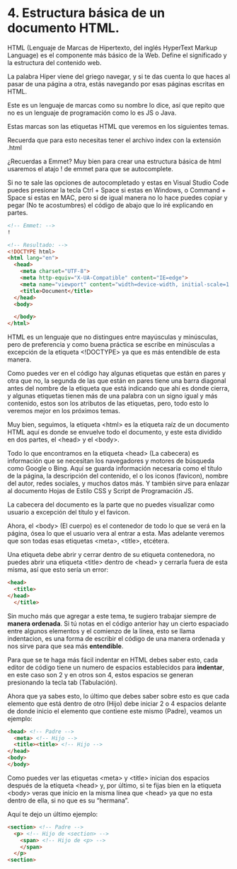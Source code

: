 # 4. Estructura básica de un documento HTML.

HTML (Lenguaje de Marcas de Hipertexto, del inglés HyperText Markup Language) es el componente más básico de la Web. Define el significado y la estructura del contenido web.

La palabra <span class="emphasis">Hiper</span> viene del griego navegar, y si te das cuenta lo que haces al pasar de una página a otra, estás navegando por esas páginas escritas en HTML.

Este es un lenguaje de marcas como su nombre lo dice, así que repito que no es un lenguaje de programación como lo es <span class="code">JS</span> o <span class="code">Java</span>.

Estas marcas son las etiquetas HTML que veremos en los siguientes temas.

Recuerda que para esto necesitas tener el archivo <span class="code">index</span> con la extensión <span class="code">.html</span>

¿Recuerdas a Emmet? Muy bien para crear una estructura básica de html usaremos el atajo <span class="code">!</span> de emmet para que se autocomplete.

Si no te sale las opciones de autocompletado y estas en Visual Studio Code puedes presionar la tecla <span class="code">Ctrl + Space</span> si estas en <span class="emphasis">Windows</span>, o <span class="code">Command + Space</span> si estas en <span class="emphasis">MAC</span>, pero si de igual manera no lo hace puedes copiar y pegar (No te acostumbres) el código de abajo que lo iré explicando en partes.

```html
<!-- Emmet: -->
!

<!-- Resultado: -->
<!DOCTYPE html>
<html lang="en">
  <head>
    <meta charset="UTF-8">
    <meta http-equiv="X-UA-Compatible" content="IE=edge">
    <meta name="viewport" content="width=device-width, initial-scale=1.0">
    <title>Document</title>
  </head>
  <body>

  </body>
</html>
```

HTML es un lenguaje que no distingues entre mayúsculas y minúsculas, pero de preferencia y como buena práctica se escribe en minúsculas a excepción de la etiqueta <span class="code">&lt;!DOCTYPE></span> ya que es más entendible de esta manera.

Como puedes ver en el código hay algunas etiquetas que están en pares y otra que no, la segunda de las que están en pares tiene una barra diagonal antes del nombre de la etiqueta que está indicando que ahí es donde cierra, y algunas etiquetas tienen más de una palabra con un signo igual y más contenido, estos son los atributos de las etiquetas, pero, todo esto lo veremos mejor en los próximos temas.

Muy bien, seguimos, la etiqueta <span class="code">&lt;html></span> es la etiqueta raíz de un documento HTML aquí es donde se envuelve todo el documento, y este esta dividido en dos partes, el <span class="code">&lt;head> </span>y el <span class="code">&lt;body></span>.

Todo lo que encontramos en la etiqueta <span class="code">&lt;head></span> (La cabecera) es información que se necesitan los navegadores y motores de búsqueda como <span class="emphasis">Google</span> o <span class="emphasis">Bing</span>. Aquí se guarda información necesaria como el título de la página, la descripción del contenido, el o los iconos (<span class="code">favicon</span>), nombre del autor, redes sociales, y muchos datos más. Y también sirve para enlazar al documento <span class="emphasis">Hojas de Estilo CSS</span> y <span class="emphasis">Script de Programación JS</span>.

La cabecera del documento es la parte que no puedes visualizar como usuario a excepción del <span class="emphasis">título</span> y el <span class="emphasis">favicon</span>.

Ahora, el <span class="code">&lt;body></span> (El cuerpo) es el contenedor de todo lo que se verá en la página, ósea lo que el usuario vera al entrar a esta.
Mas adelante veremos que son todas esas etiquetas <span class="code">&lt;meta></span>, <span class="code">&lt;title></span>, etcétera.

Una etiqueta debe abrir y cerrar dentro de su etiqueta contenedora, no puedes abrir una etiqueta <span class="code">&lt;title></span> dentro de <span class="code">&lt;head></span> y cerrarla fuera de esta misma, así que esto sería un error:

```html
<head>
  <title>
</head>
  </title>
```

Sin mucho más que agregar a este tema, te sugiero trabajar siempre de **manera ordenada**.
Si tú notas en el código anterior hay un cierto espaciado entre algunos elementos y el comienzo de la línea, esto se llama <span class="emphasis">indentacion</span>, es una forma de escribir el código de una manera ordenada y nos sirve para que sea más **entendible**.

Para que se te haga más fácil indentar en HTML debes saber esto, cada editor de código tiene un numero de espacios establecidos para **indentar**, en este caso son 2 y en otros son 4, estos espacios se generan presionando la tecla <span class="code">tab</span> (Tabulación).

Ahora que ya sabes esto, lo último que debes saber sobre esto es que cada elemento que está dentro de otro (<span class="emphasis">Hijo</span>) debe iniciar 2 o 4 espacios delante de donde inicio el elemento que contiene este mismo (<span class="emphasis">Padre</span>), veamos un ejemplo:

```html
<head> <!-- Padre -->
  <meta> <!-- Hijo -->
  <title><title> <!-- Hijo -->
</head>
<body>
</body>
```

Como puedes ver las etiquetas <span class="code">&lt;meta></span> y <span class="code">&lt;title></span> inician dos espacios después de la etiqueta <span class="code">&lt;head></span> y, por último, si te fijas bien en la etiqueta <span class="code">&lt;body></span> veras que inicio en la misma línea que <span class="code">&lt;head></span> ya que no esta dentro de ella, si no que es su <span class="emphasis">“hermana”</span>.

Aquí te dejo un último ejemplo:

```html
<section> <!-- Padre -->
  <p> <!-- Hijo de <section> -->
    <span> <!-- Hijo de <p> -->
    </span>
  </p>
<section>
```



